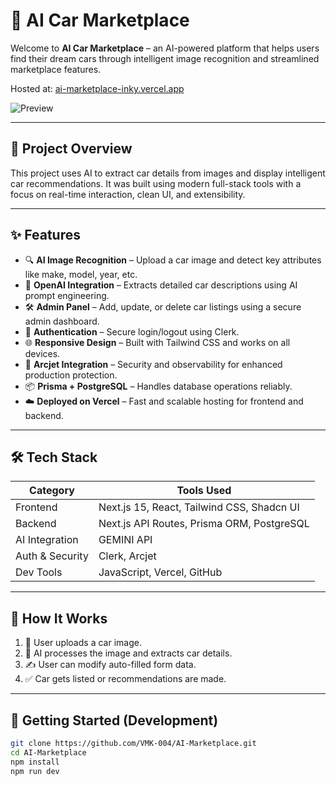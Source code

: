 # 🚗 AI Car Marketplace

Welcome to **AI Car Marketplace** – an AI-powered platform that helps users find their dream cars through intelligent image recognition and streamlined marketplace features.

Hosted at: [ai-marketplace-inky.vercel.app](https://ai-marketplace-inky.vercel.app)

![Preview](https://github.com/VMK-004/AI-Marketplace/assets/preview.png)

---

## 📌 Project Overview

This project uses AI to extract car details from images and display intelligent car recommendations. It was built using modern full-stack tools with a focus on real-time interaction, clean UI, and extensibility.

---

## ✨ Features

- 🔍 **AI Image Recognition** – Upload a car image and detect key attributes like make, model, year, etc.
- 🧠 **OpenAI Integration** – Extracts detailed car descriptions using AI prompt engineering.
- 🛠️ **Admin Panel** – Add, update, or delete car listings using a secure admin dashboard.
- 🔑 **Authentication** – Secure login/logout using Clerk.
- 🌐 **Responsive Design** – Built with Tailwind CSS and works on all devices.
- 🔐 **Arcjet Integration** – Security and observability for enhanced production protection.
- 📦 **Prisma + PostgreSQL** – Handles database operations reliably.
- ☁️ **Deployed on Vercel** – Fast and scalable hosting for frontend and backend.

---

## 🛠️ Tech Stack

| Category        | Tools Used                                 |
| --------------- | ------------------------------------------ |
| Frontend        | Next.js 15, React, Tailwind CSS, Shadcn UI |
| Backend         | Next.js API Routes, Prisma ORM, PostgreSQL |
| AI Integration  | GEMINI API                                 |
| Auth & Security | Clerk, Arcjet                              |
| Dev Tools       | JavaScript, Vercel, GitHub                 |

---

## 🧠 How It Works

1. 📸 User uploads a car image.
2. 🧠 AI processes the image and extracts car details.
3. ✍️ User can modify auto-filled form data.
4. ✅ Car gets listed or recommendations are made.

---

## 🚀 Getting Started (Development)

```bash
git clone https://github.com/VMK-004/AI-Marketplace.git
cd AI-Marketplace
npm install
npm run dev
```
